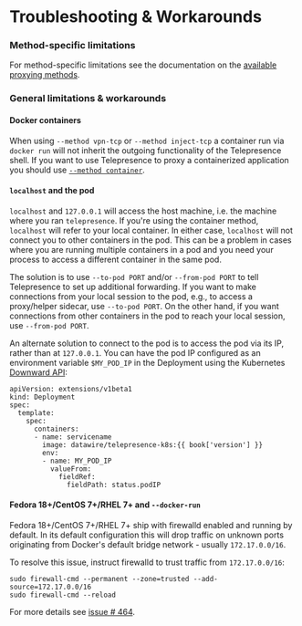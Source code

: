 # Troubleshooting & Workarounds

### Method-specific limitations

For method-specific limitations see the documentation on the [available proxying methods](/reference/methods.html).

### General limitations & workarounds

#### Docker containers

When using `--method vpn-tcp` or `--method inject-tcp` a container run via `docker run` will not inherit the outgoing functionality of the Telepresence shell.
If you want to use Telepresence to proxy a containerized application you should use [`--method container`](/tutorials/docker.html).

#### `localhost` and the pod

`localhost` and `127.0.0.1` will access the host machine, i.e. the machine where you ran `telepresence`.
If you're using the container method, `localhost` will refer to your local container.
In either case, `localhost` will not connect you to other containers in the pod.
This can be a problem in cases where you are running multiple containers in a pod and you need your process to access a different container in the same pod.

The solution is to use `--to-pod PORT` and/or `--from-pod PORT` to tell Telepresence to set up additional forwarding.
If you want to make connections from your local session to the pod, e.g., to access a proxy/helper sidecar, use `--to-pod PORT`.
On the other hand, if you want connections from other containers in the pod to reach your local session, use `--from-pod PORT`.

An alternate solution to connect to the pod is to access the pod via its IP, rather than at `127.0.0.1`.
You can have the pod IP configured as an environment variable `$MY_POD_IP` in the Deployment using the Kubernetes [Downward API](https://kubernetes.io/docs/tasks/configure-pod-container/environment-variable-expose-pod-information/):

<pre><code class="lang-yaml">apiVersion: extensions/v1beta1
kind: Deployment
spec:
  template:
    spec:
      containers:
      - name: servicename
        image: datawire/telepresence-k8s:{{ book['version'] }}
        env:
        - name: MY_POD_IP
          valueFrom:
            fieldRef:
              fieldPath: status.podIP
</code></pre>

#### Fedora 18+/CentOS 7+/RHEL 7+ and `--docker-run`

Fedora 18+/CentOS 7+/RHEL 7+ ship with firewalld enabled and running by default. In its default configuration this will drop traffic on unknown ports originating from Docker's default bridge network - usually `172.17.0.0/16`. 

To resolve this issue, instruct firewalld to trust traffic from `172.17.0.0/16`:

```
sudo firewall-cmd --permanent --zone=trusted --add-source=172.17.0.0/16
sudo firewall-cmd --reload
```

For more details see [issue # 464](https://github.com/datawire/telepresence/issues/464).
